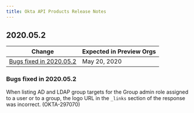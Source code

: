```yaml
---
title: Okta API Products Release Notes
---
```


## 2020.05.2

| Change                                              | Expected in Preview Orgs |
| --------------------------------------------------- | ------------------------ |
| [Bugs fixed in 2020.05.2](#bugs-fixed-in-2020-05-2) | May 20, 2020             |

### Bugs fixed in 2020.05.2

When listing AD and LDAP group targets for the Group admin role assigned to a user or to a group, the logo URL in the `_links` section of the response was incorrect. (OKTA-297070)
